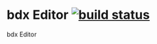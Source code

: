 # bdx Editor [![build status](https://img.shields.io/travis/Kouzukii/bdx/master.svg?style=flat-square)](https://travis-ci.org/Kouzukii/bdx)

bdx Editor 